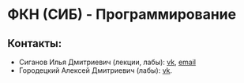 # ФКН (СИБ) - Программирование

## Контакты:

- Сиганов Илья Дмитриевич (лекции, лабы): [vk](https://vk.com/senior_sigan), [email](mailto:ilya.siganov@gmail.com)
- Городецкий Алексей Дмитриевич (лабы): [vk](https://vk.com/over64).
